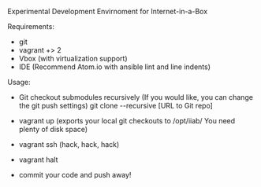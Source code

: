 Experimental Development Envirnoment for Internet-in-a-Box

Requirements:

 * git
 * vagrant +> 2
 * Vbox (with virtualization support)
 * IDE (Recommend Atom.io with ansible lint and line indents)

Usage:

  * Git checkout submodules recursively (If you would like, you can change the git push settings)
      git clone --recursive [URL to Git repo]


  * vagrant up  (exports your local git checkouts to /opt/iiab/ You need plenty of disk space)
  * vagrant ssh  (hack, hack, hack)
  * vagrant halt
  * commit your code and push away!

